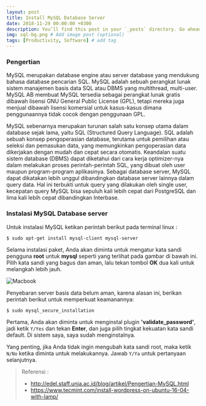 ```yaml
---
layout: post
title: Install MySQL Database Server
date: 2018-11-29 00:00:00 +0300
description: You’ll find this post in your `_posts` directory. Go ahead and edit it and re-build the site to see your changes. # Add post description (optional)
img: sql-bg.png # Add image post (optional)
tags: [Productivity, Software] # add tag
---
```


### Pengertian

MySQL merupakan database engine atau server database yang mendukung bahasa database pencarian SQL. MySQL adalah sebuah perangkat lunak sistem manajemen basis data SQL atau DBMS yang multithread, multi-user. MySQL AB membuat MySQL tersedia sebagai perangkat lunak gratis dibawah lisensi GNU General Public License (GPL), tetapi mereka juga menjual dibawah lisensi komersial untuk kasus-kasus dimana penggunaannya tidak cocok dengan penggunaan GPL.

MySQL sebenarnya merupakan turunan salah satu konsep utama dalam database sejak lama, yaitu SQL (Structured Query Language). SQL adalah sebuah konsep pengoperasian database, terutama untuk pemilihan atau seleksi dan pemasukan data, yang memungkinkan pengoperasian data dikerjakan dengan mudah dan cepat secara otomatis. Keandalan suatu sistem database (DBMS) dapat diketahui dari cara kerja optimizer-nya dalam melakukan proses perintah-perintah SQL, yang dibuat oleh user maupun program-program aplikasinya. Sebagai database server, MySQL dapat dikatakan lebih unggul dibandingkan database server lainnya dalam query data. Hal ini terbukti untuk query yang dilakukan oleh single user, kecepatan query MySQL bisa sepuluh kali lebih cepat dari PostgreSQL dan lima kali lebih cepat dibandingkan Interbase.

### Instalasi MySQL Database server

Untuk instalasi MySQL ketikan perintah berikut pada terminal linux :

    $ sudo apt-get install mysql-client mysql-server

Selama instalasi paket, Anda akan diminta untuk mengatur kata sandi pengguna **root** untuk **mysql** seperti yang terlihat pada gambar di bawah ini. Pilih kata sandi yang bagus dan aman, lalu tekan tombol **OK** dua kali untuk melangkah lebih jauh.

![Macbook]({{site.baseurl}}/assets/img/sql-1.png)

Penyebaran server basis data belum aman, karena alasan ini, berikan perintah berikut untuk memperkuat keamanannya:

    $ sudo mysql_secure_installation 

Pertama, Anda akan diminta untuk menginstal plugin **'validate_password'**, jadi ketik `Y/Yes` dan tekan **Enter**, dan juga pilih tingkat kekuatan kata sandi default. Di sistem saya, saya sudah menginstalnya.

Yang penting, jika Anda tidak ingin mengubah kata sandi root, maka ketik `N/No` ketika diminta untuk melakukannya. Jawab `Y/Ya` untuk pertanyaan selanjutnya.

> Referensi :
> - http://edel.staff.unja.ac.id/blog/artikel/Pengertian-MySQL.html
> - https://www.tecmint.com/install-wordpress-on-ubuntu-16-04-with-lamp/